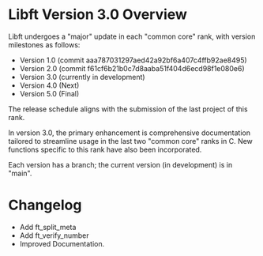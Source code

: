 # Libft Version 3.0 Overview

Libft undergoes a "major" update in each "common core" rank, with version milestones as follows:
- Version 1.0 (commit aaa787031297aed42a92bf6a407c4ffb92ae8495)
- Version 2.0 (commit f61cf6b21b0c7d8aaba51f404d6ecd98f1e080e6)
- Version 3.0 (currently in development)
- Version 4.0 (Next)
- Version 5.0 (Final)

The release schedule aligns with the submission of the last project of this rank.

In version 3.0, the primary enhancement is comprehensive documentation tailored to streamline usage in the last two "common core" ranks in C. New functions specific to this rank have also been incorporated.

Each version has a branch; the current version (in development) is in "main".

# Changelog

- Add ft\_split\_meta
- Add ft\_verify\_number
- Improved Documentation.
